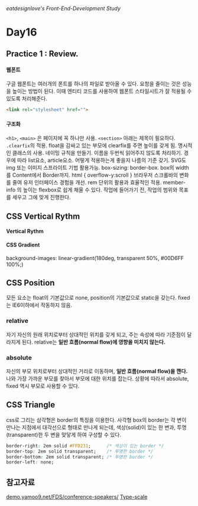 ###### eatdesignlove's Front-End-Development Study

# Day16
## Practice 1 : Review.
#### 웹폰트
구글 웹폰트는 여러개의 폰트를 하나의 파일로 받아올 수 있다. 요청을 줄이는 것은 성능을 높이는 방법이 된다. 이때 엔티티 코드를 사용하여 웹폰트 스타일시트가 잘 적용될 수 있도록 처리해준다.

```html
<link rel="stylesheet" href="">
```

#### 구조화
`<h1>`, `<main>` 은 페이지에 꼭 하나만 사용.
`<section>` 아래는 제목이 필요하다.
`.clearfix`의 적용. float을 감싸고 있는 부모에 clearfix를 주면 높이를 갖게 됨.
명시적인 클래스의 사용. 네이밍 규칙을 만들기.
이름을 두번씩 읽어주지 않도록 처리하기.
경우에 따라 list요소, article요소. 어떻게 적용하는게 좋을지 나름의 기준 갖기.
SVG도 img 또는 이미지 스프라이트 기법 활용가능.
box-sizing: border-box. box의 width를 Content에서 Border까지.
html { overflow-y:scroll } 브라우저 스크롤바의 변화를 줄여 유저 인터페이스 경험을 개선.
rem 단위의 활용과 효율적인 적용.
member-info 의 높이는 flexbox로 쉽게 채울 수 있다.
작업에 들어가기 전, 작업의 범위와 목표를 세우고 그에 맞게 진행한다.


## CSS Vertical Rythm
#### Vertical Rythm

#### CSS Gradient 
background-images: linear-gradient(180deg, transparent 50%, #00D6FF 100%;)

## CSS Position
모든 요소는 float의 기본값으로 none, position의 기본값으로 static을 갖는다.
fixed는 IE6이하에서 작동하지 않음.

### relative 
자기 자신의 원래 위치로부터 상대적인 위치를 갖게 되고, 주는 속성에 따라 기준점이 달라지게 된다. relative는 **일반 흐름(normal flow)에 영향을 미치지 않는다.** 

### absolute
자신의 부모 위치로부터 상대적인 거리로 이동하며, **일반 흐름(normal flow)을 깬다.** 나와 가장 가까운 부모를 찾아서 부모에 대한 위치를 잡는다. 상황에 따라서 absolute, fixed 역시 부모로 사용할 수 있다.

## CSS Triangle
css로 그리는 삼각형은 border의 특징을 이용한다. 사각형 box의 border는 각 변이 만나는 지점에서 대각선으로 형태로 만나게 되는데, 색상(solid)이 있는 한 변과, 투명(transparent)한 두 변을 맞닿게 하여 구성할 수 있다.

```css
border-right: 2em solid #FFD231;      /* 색상이 있는 border */
border-top: 2em solid transparent;    /* 투명한 border */
border-bottom: 2em solid transparent; /* 투명한 border */
border-left: none;
```

## 참고자료
[demo.yamoo9.net/FDS/conference-speakers/](http://demo.yamoo9.net/FDS/conference-speakers/)
[Type-scale](http://type-scale.com/)
